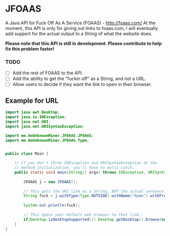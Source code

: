 # JFOAAS
A Java API for Fuck Off As A Service (FOAAS) - http://foaas.com/
At the moment, this API is only for giving out links to foaas.com, I will eventually add support for the actual output to a String of what the website does.

**Please note that this API is still in development. Please contribute to help fix this problem faster!**

### TODO

- [ ] Add the rest of FOAAS to the API.
- [ ] Add the ability to get the "fuckin off" as a String, and not a URL.
- [ ] Allow users to decide if they want the link to open in their browser.

## Example for URL

```java
import java.awt.Desktop;
import java.io.IOException;
import java.net.URI;
import java.net.URISyntaxException;

import me.AnUnknownMiner.JFOAAS.JFOAAS;
import me.AnUnknownMiner.JFOAAS.Type;


public class Main {

	// If you don't throw IOException and URISyntaxException at the
	// method initialization, you'll have to multi-catch.
	public static void main(String[] args) throws IOException, URISyntaxException {
		
		JFOAAS j = new JFOAAS();
		
		// This gets the URI link as a String, NOT the actual sentence you want.
		String fuck = j.withType(Type.OUTSIDE).withName("Name").withFrom("From").build();
		
		System.out.println(fuck);
		
		// This opens your default web browser to that link.
		if(Desktop.isDesktopSupported()) Desktop.getDesktop().browse(new URI(fuck));
	}
}
```
